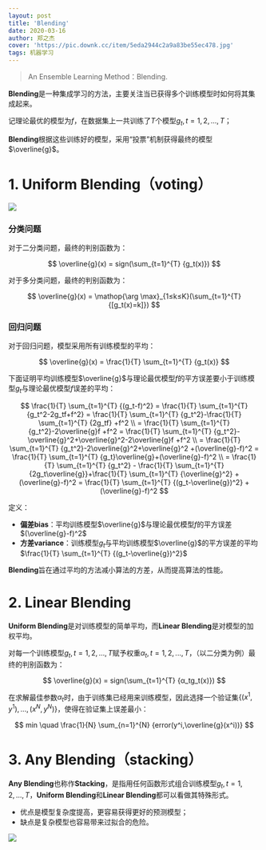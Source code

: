 ```yaml
---
layout: post
title: 'Blending'
date: 2020-03-16
author: 郑之杰
cover: 'https://pic.downk.cc/item/5eda2944c2a9a83be55ec478.jpg'
tags: 机器学习
---
```


> An Ensemble Learning Method：Blending.

**Blending**是一种集成学习的方法，主要关注当已获得多个训练模型时如何将其集成起来。

记理论最优的模型为$f$，在数据集上一共训练了$T$个模型$g_t,t=1,2,...,T$；

**Blending**根据这些训练好的模型，采用“投票”机制获得最终的模型$\overline{g}$。

# 1. Uniform Blending（voting）

![](https://pic.downk.cc/item/5efadce414195aa5947fe778.jpg)

### 分类问题
对于二分类问题，最终的判别函数为：

$$ \overline{g}(x) = sign(\sum_{t=1}^{T} {g_t(x)}) $$

对于多分类问题，最终的判别函数为：

$$ \overline{g}(x) = \mathop{\arg \max}_{1≤k≤K}(\sum_{t=1}^{T} {[g_t(x)=k]}) $$

### 回归问题
对于回归问题，模型采用所有训练模型的平均：

$$ \overline{g}(x) = \frac{1}{T} \sum_{t=1}^{T} {g_t(x)} $$

下面证明平均训练模型$\overline{g}$与理论最优模型$f$的平方误差要小于训练模型$g_t$与理论最优模型$f$误差的平均：

$$ \frac{1}{T} \sum_{t=1}^{T} {(g_t-f)^2} = \frac{1}{T} \sum_{t=1}^{T} {g_t^2-2g_tf+f^2} = \frac{1}{T} \sum_{t=1}^{T} {g_t^2}-\frac{1}{T} \sum_{t=1}^{T} {2g_tf} +f^2 \\ = \frac{1}{T} \sum_{t=1}^{T} {g_t^2}-2\overline{g}f +f^2 = \frac{1}{T} \sum_{t=1}^{T} {g_t^2}-\overline{g}^2+\overline{g}^2-2\overline{g}f +f^2 \\ = \frac{1}{T} \sum_{t=1}^{T} {g_t^2}-2\overline{g}^2+\overline{g}^2 +(\overline{g}-f)^2 = \frac{1}{T} \sum_{t=1}^{T} {g_t}\overline{g}+(\overline{g}-f)^2 \\ = \frac{1}{T} \sum_{t=1}^{T} {g_t^2} - \frac{1}{T} \sum_{t=1}^{T} {2g_t\overline{g}}+\frac{1}{T} \sum_{t=1}^{T} {\overline{g}^2} + (\overline{g}-f)^2 = \frac{1}{T} \sum_{t=1}^{T} {(g_t-\overline{g})^2} + (\overline{g}-f)^2 $$

定义：
- **偏差bias**：平均训练模型$\overline{g}$与理论最优模型$f$的平方误差$(\overline{g}-f)^2$
- **方差variance**：训练模型$g_t$与平均训练模型$\overline{g}$的平方误差的平均$\frac{1}{T} \sum_{t=1}^{T} {(g_t-\overline{g})^2}$

**Blending**旨在通过平均的方法减小算法的方差，从而提高算法的性能。


# 2. Linear Blending
**Uniform Blending**是对训练模型的简单平均，而**Linear Blending**是对模型的加权平均。

对每一个训练模型$g_t,t=1,2,...,T$赋予权重$α_t,t=1,2,...,T$，（以二分类为例）最终的判别函数为：

$$ \overline{g}(x) = sign(\sum_{t=1}^{T} {α_tg_t(x)}) $$

在求解最佳参数$α_t$时，由于训练集已经用来训练模型，因此选择一个验证集$\{(x^1,y^1),...,(x^N,y^N)\}$，使得在验证集上误差最小：

$$ min \quad \frac{1}{N} \sum_{n=1}^{N} {error(y^i,\overline{g}(x^i))} $$

# 3. Any Blending（stacking）
**Any Blending**也称作**Stacking**，是指用任何函数形式组合训练模型$g_t,t=1,2,...,T$，**Uniform Blending**和**Linear Blending**都可以看做其特殊形式。

- 优点是模型复杂度提高，更容易获得更好的预测模型；
- 缺点是复杂模型也容易带来过拟合的危险。

![](https://pic.downk.cc/item/5efadd1d14195aa5947ff70a.jpg)
